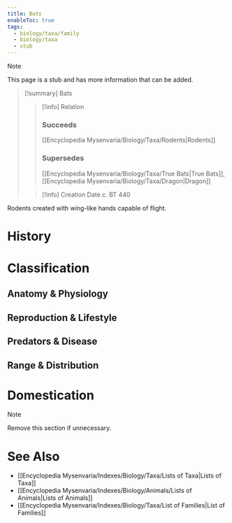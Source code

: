 ```yaml
---
title: Bats
enableToc: true
tags:
  - biology/taxa/family
  - biology/taxa
  - stub
---
```


> [!note]
> This page is a stub and has more information that can be added.

> [!summary] Bats
> > [!info] Relation
> > ### Succeeds
> > [[Encyclopedia Mysenvaria/Biology/Taxa/Rodents|Rodents]]
> > ### Supersedes
> > [[Encyclopedia Mysenvaria/Biology/Taxa/True Bats|True Bats]], [[Encyclopedia Mysenvaria/Biology/Taxa/Dragon|Dragon]]
>
> > [!info] Creation Date
> > c. BT 440

Rodents created with wing-like hands capable of flight.
# History

# Classification
## Anatomy & Physiology

## Reproduction & Lifestyle

## Predators & Disease

## Range & Distribution

# Domestication

> [!note]
> Remove this section if unnecessary.
# See Also
- [[Encyclopedia Mysenvaria/Indexes/Biology/Taxa/Lists of Taxa|Lists of Taxa]]
- [[Encyclopedia Mysenvaria/Indexes/Biology/Animals/Lists of Animals|Lists of Animals]]
- [[Encyclopedia Mysenvaria/Indexes/Biology/Taxa/List of Families|List of Families]]
